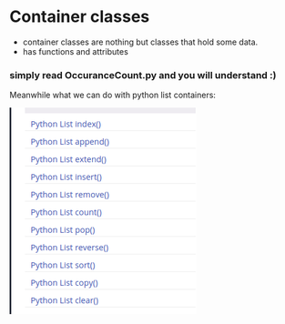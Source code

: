 
# Container classes

- container classes are nothing but classes that hold some data.
- has functions and attributes


### simply read OccuranceCount.py and you will understand :) 

Meanwhile what we can do with python list containers:

![](images/pythonlistfunctions.png)